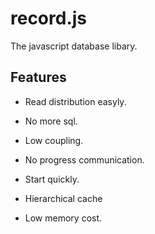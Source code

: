 # record.js
The javascript database libary.

## Features

- Read distribution easyly.
- No more sql.
- Low coupling.
- No progress communication.

- Start quickly.
- Hierarchical cache
- Low memory cost.
